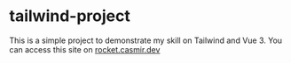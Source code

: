 # tailwind-project

This is a simple project to demonstrate my skill on Tailwind and Vue 3.
You can access this site on [rocket.casmir.dev](https://rocket.casmir.dev)
